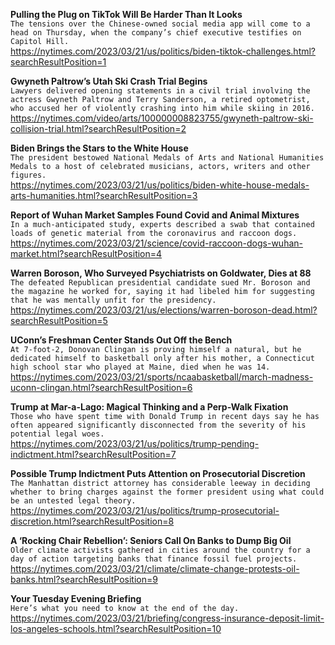 **Pulling the Plug on TikTok Will Be Harder Than It Looks**\
`The tensions over the Chinese-owned social media app will come to a head on Thursday, when the company’s chief executive testifies on Capitol Hill.`\
https://nytimes.com/2023/03/21/us/politics/biden-tiktok-challenges.html?searchResultPosition=1

**Gwyneth Paltrow’s Utah Ski Crash Trial Begins**\
`Lawyers delivered opening statements in a civil trial involving the actress Gwyneth Paltrow and Terry Sanderson, a retired optometrist, who accused her of violently crashing into him while skiing in 2016.`\
https://nytimes.com/video/arts/100000008823755/gwyneth-paltrow-ski-collision-trial.html?searchResultPosition=2

**Biden Brings the Stars to the White House**\
`The president bestowed National Medals of Arts and National Humanities Medals to a host of celebrated musicians, actors, writers and other figures.`\
https://nytimes.com/2023/03/21/us/politics/biden-white-house-medals-arts-humanities.html?searchResultPosition=3

**Report of Wuhan Market Samples Found Covid and Animal Mixtures**\
`In a much-anticipated study, experts described a swab that contained loads of genetic material from the coronavirus and raccoon dogs.`\
https://nytimes.com/2023/03/21/science/covid-raccoon-dogs-wuhan-market.html?searchResultPosition=4

**Warren Boroson, Who Surveyed Psychiatrists on Goldwater, Dies at 88**\
`The defeated Republican presidential candidate sued Mr. Boroson and the magazine he worked for, saying it had libeled him for suggesting that he was mentally unfit for the presidency.`\
https://nytimes.com/2023/03/21/us/elections/warren-boroson-dead.html?searchResultPosition=5

**UConn’s Freshman Center Stands Out Off the Bench**\
`At 7-foot-2, Donovan Clingan is proving himself a natural, but he dedicated himself to basketball only after his mother, a Connecticut high school star who played at Maine, died when he was 14.`\
https://nytimes.com/2023/03/21/sports/ncaabasketball/march-madness-uconn-clingan.html?searchResultPosition=6

**Trump at Mar-a-Lago: Magical Thinking and a Perp-Walk Fixation**\
`Those who have spent time with Donald Trump in recent days say he has often appeared significantly disconnected from the severity of his potential legal woes.`\
https://nytimes.com/2023/03/21/us/politics/trump-pending-indictment.html?searchResultPosition=7

**Possible Trump Indictment Puts Attention on Prosecutorial Discretion**\
`The Manhattan district attorney has considerable leeway in deciding whether to bring charges against the former president using what could be an untested legal theory.`\
https://nytimes.com/2023/03/21/us/politics/trump-prosecutorial-discretion.html?searchResultPosition=8

**A ‘Rocking Chair Rebellion’: Seniors Call On Banks to Dump Big Oil**\
`Older climate activists gathered in cities around the country for a day of action targeting banks that finance fossil fuel projects.`\
https://nytimes.com/2023/03/21/climate/climate-change-protests-oil-banks.html?searchResultPosition=9

**Your Tuesday Evening Briefing**\
`Here’s what you need to know at the end of the day.`\
https://nytimes.com/2023/03/21/briefing/congress-insurance-deposit-limit-los-angeles-schools.html?searchResultPosition=10

